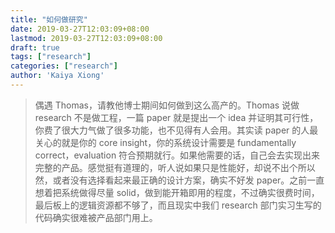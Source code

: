 ```yaml
---
title: "如何做研究"
date: 2019-03-27T12:03:09+08:00
lastmod: 2019-03-27T12:03:09+08:00
draft: true
tags: ["research"]
categories: ["research"]
author: 'Kaiya Xiong'
---
```


>偶遇 Thomas，请教他博士期间如何做到这么高产的。Thomas 说做 research 不是做工程，一篇 paper 就是提出一个 idea 并证明其可行性，你费了很大力气做了很多功能，也不见得有人会用。其实读 paper 的人最关心的就是你的 core insight，你的系统设计需要是 fundamentally correct，evaluation 符合预期就行。如果他需要的话，自己会去实现出来完整的产品。感觉挺有道理的，听人说如果只是性能好，却说不出个所以然，或者没有选择看起来最正确的设计方案，确实不好发 paper。之前一直想着把系统做得尽量 solid，做到能开箱即用的程度，不过确实很费时间，最后板上的逻辑资源都不够了，而且现实中我们 research 部门实习生写的代码确实很难被产品部门用上。